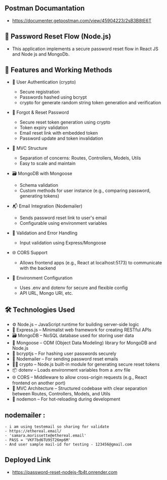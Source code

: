 ## Postman Documantation
- https://documenter.getpostman.com/view/45904223/2sB3B8tE6T

## 🔐 Password Reset Flow (Node.js)
- This application implements a secure password reset flow in React JS and Node js and MongoDb.

## 🚀 Features and Working Methods 
- 🔐 User Authentication (crypto)
    - Secure registration
    - Passwords hashed using bcrypt
    - crypto for generate random string token generation and verification

- 📩 Forgot & Reset Password
    - Secure reset token generation using crypto
    - Token expiry validation
    - Email reset link with embedded token
    - Password update and token invalidation

- 🔄 MVC Structure
    - Separation of concerns: Routes, Controllers, Models, Utils
    - Easy to scale and maintain

- 🗃️ MongoDB with Mongoose
    - Schema validation
    - Custom methods for user instance (e.g., comparing password, generating tokens)

- 📬 Email Integration (Nodemailer)
    - Sends password reset link to user's email
    - Configurable using environment variables

- 🧪 Validation and Error Handling
    - Input validation using Express/Mongoose

- 🌐 CORS Support
    - Allows frontend apps (e.g., React at localhost:5173) to communicate with the backend

- 🔧 Environment Configuration
    - Uses .env and dotenv for secure and flexible config
    - API URL, Mongo URI, etc.

## 🛠️ Technologies Used
- ⚙️ Node.js – JavaScript runtime for building server-side logic
- 🚀 Express.js – Minimalist web framework for creating RESTful APIs
- 🗃️ MongoDB – NoSQL database used for storing user data
- 🧩 Mongoose – ODM (Object Data Modeling) library for MongoDB and Node.js
- 🔐 bcryptjs – For hashing user passwords securely
- 📩 Nodemailer – For sending password reset emails
- 🕵️‍♂️ crypto – Node.js built-in module for generating secure reset tokens
- 📦 dotenv – Loads environment variables from a .env file
- 🌐 CORS – Middleware to allow cross-origin requests (e.g., React frontend on another port)
- 🧱 MVC Architecture – Structured codebase with clear separation between Routes, Controllers, Models, and Utils
- 🔄 nodemon – For hot-reloading during development

## nodemailer :
    - i am using testemail so sharing for validate
    - https://ethereal.email/
    - 'samara.morissette@ethereal.email'
    - PASS = 'VKF7bd6TU9ST26mp6M'
    - And user sample mail-id for testing - 123456@gmail.com

## Deployed Link
- https://password-reset-nodejs-fb4t.onrender.com